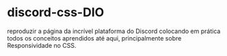 # discord-css-DIO
reproduzir a página da incrível plataforma do Discord colocando em prática todos os conceitos aprendidos até aqui, principalmente sobre Responsividade no CSS.
